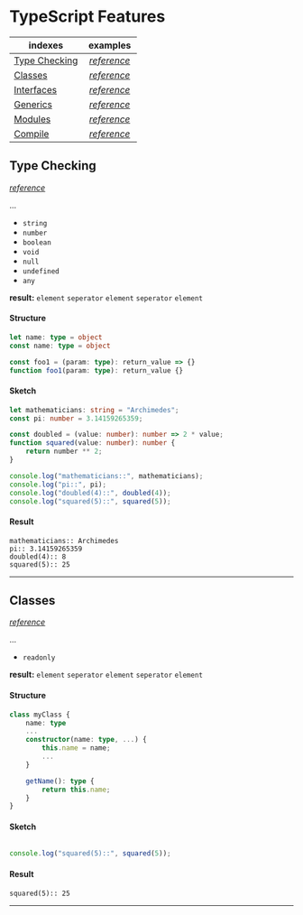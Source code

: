 # TypeScript Features

| indexes | examples |
|---|---|
| [Type Checking]() | *[reference]()* |
| [Classes]() | *[reference]()* |
| [Interfaces]() | *[reference]()* | 
| [Generics]() | *[reference]()* |
| [Modules]() | *[reference]()* |
| [Compile]() | *[reference]()* |

## Type Checking

*[reference]()*

...

* `string`
* `number`
* `boolean`
* `void`
* `null`
* `undefined`
* `any`

**result:** `element` `seperator` `element` `seperator` `element`

#### Structure
```ts
let name: type = object
const name: type = object

const foo1 = (param: type): return_value => {}
function foo1(param: type): return_value {}
```

#### Sketch
```ts
let mathematicians: string = "Archimedes";
const pi: number = 3.14159265359;

const doubled = (value: number): number => 2 * value;
function squared(value: number): number {
    return number ** 2;
}

console.log("mathematicians::", mathematicians);
console.log("pi::", pi);
console.log("doubled(4)::", doubled(4));
console.log("squared(5)::", squared(5));
```

#### Result
```
mathematicians:: Archimedes
pi:: 3.14159265359
doubled(4):: 8
squared(5):: 25
```
---

## Classes

*[reference]()*

...

* `readonly`

**result:** `element` `seperator` `element` `seperator` `element`

#### Structure
```ts
class myClass {
    name: type
    ...
    constructor(name: type, ...) {
        this.name = name;
        ...
    }

    getName(): type {
        return this.name;
    }
}
```

#### Sketch
```ts

console.log("squared(5)::", squared(5));
```

#### Result
```
squared(5):: 25
```
---